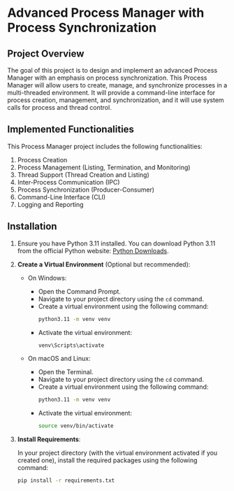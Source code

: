 # Advanced Process Manager with Process Synchronization

## Project Overview

The goal of this project is to design and implement an advanced Process Manager with an emphasis on process synchronization. This Process Manager will allow users to create, manage, and synchronize processes in a multi-threaded environment. It will provide a command-line interface for process creation, management, and synchronization, and it will use system calls for process and thread control.

## Implemented Functionalities
This Process Manager project includes the following functionalities:
1. Process Creation
2. Process Management (Listing, Termination, and Monitoring)
3. Thread Support (Thread Creation and Listing)
4. Inter-Process Communication (IPC)
5. Process Synchronization (Producer-Consumer)
6. Command-Line Interface (CLI)
7. Logging and Reporting

## Installation
1. Ensure you have Python 3.11 installed. You can download Python 3.11 from the official Python website: [Python Downloads](https://www.python.org/downloads/release/).

2. **Create a Virtual Environment** (Optional but recommended):
   
   - On Windows:
     - Open the Command Prompt.
     - Navigate to your project directory using the `cd` command.
     - Create a virtual environment using the following command:
       ```bash
       python3.11 -m venv venv
       ```
     - Activate the virtual environment:
       ```bash
       venv\Scripts\activate
       ```

   - On macOS and Linux:
     - Open the Terminal.
     - Navigate to your project directory using the `cd` command.
     - Create a virtual environment using the following command:
       ```bash
       python3.11 -m venv venv
       ```
     - Activate the virtual environment:
       ```bash
       source venv/bin/activate
       ```

3. **Install Requirements**:
   
   In your project directory (with the virtual environment activated if you created one), install the required packages using the following command:
   
   ```bash
   pip install -r requirements.txt
